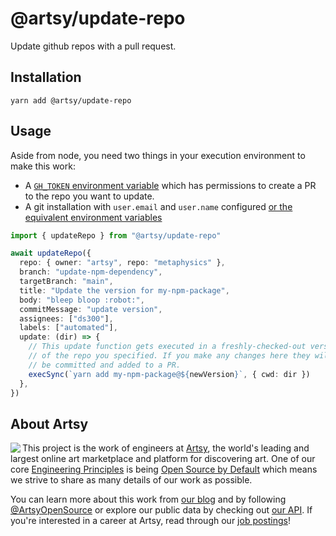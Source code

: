 # @artsy/update-repo

Update github repos with a pull request.

## Installation

    yarn add @artsy/update-repo

## Usage

Aside from node, you need two things in your execution environment to make this work:

- A [`GH_TOKEN` environment variable](https://help.github.com/en/github/authenticating-to-github/creating-a-personal-access-token-for-the-command-line) which has permissions to create a PR to the repo you want to update.
- A git installation with `user.email` and `user.name` configured [or the equivalent environment variables](https://git-scm.com/book/en/v2/Git-Internals-Environment-Variables)

```ts
import { updateRepo } from "@artsy/update-repo"

await updateRepo({
  repo: { owner: "artsy", repo: "metaphysics" },
  branch: "update-npm-dependency",
  targetBranch: "main",
  title: "Update the version for my-npm-package",
  body: "bleep bloop :robot:",
  commitMessage: "update version",
  assignees: ["ds300"],
  labels: ["automated"],
  update: (dir) => {
    // This update function gets executed in a freshly-checked-out version
    // of the repo you specified. If you make any changes here they will
    // be committed and added to a PR.
    execSync(`yarn add my-npm-package@${newVersion}`, { cwd: dir })
  },
})
```

## About Artsy

<a href="https://www.artsy.net/">
  <img align="left" src="https://avatars2.githubusercontent.com/u/546231?s=200&v=4"/>
</a>

This project is the work of engineers at [Artsy][footer_website], the world's
leading and largest online art marketplace and platform for discovering art.
One of our core [Engineering Principles][footer_principles] is being [Open
Source by Default][footer_open] which means we strive to share as many details
of our work as possible.

You can learn more about this work from [our blog][footer_blog] and by following
[@ArtsyOpenSource][footer_twitter] or explore our public data by checking out
[our API][footer_api]. If you're interested in a career at Artsy, read through
our [job postings][footer_jobs]!

[footer_website]: https://www.artsy.net/
[footer_principles]: https://github.com/artsy/README/blob/main/culture/engineering-principles.md
[footer_open]: https://github.com/artsy/README/blob/main/culture/engineering-principles.md#open-source-by-default
[footer_blog]: https://artsy.github.io/
[footer_twitter]: https://twitter.com/ArtsyOpenSource
[footer_api]: https://developers.artsy.net/
[footer_jobs]: https://www.artsy.net/jobs
